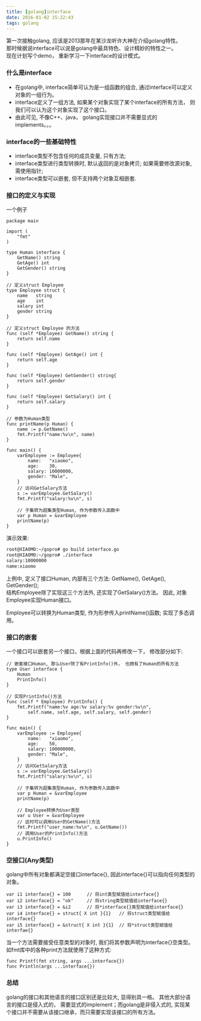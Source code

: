 ```yaml
---
title: [golang]interface
date: 2016-01-02 15:22:43
tags: golang
---
```



第一次接触golang, 应该是2013那年在某沙龙听许大神在介绍golang特性。<br>
那时候据说interface可以说是golang中最具特色、设计精妙的特性之一。<br>
现在计划写个demo， 重新学习一下interface的设计模式。

### 什么是interface
- 在golang中, interface简单可认为是一组函数的组合, 通过interface可以定义对象的一组行为。
- interface定义了一组方法, 如果某个对象实现了某个interface的所有方法， 则我们可以认为这个对象实现了这个接口。
- 由此可见, 不像C++、java， golang实现接口并不需要显式的implements。。。

<!--more-->

### interface的一些基础特性
- interface类型不包含任何的成员变量, 只有方法;
- interface类型进行类型转换时, 默认返回的是对象拷贝; 如果需要修改源对象, 需使用指针;
- interface类型可以嵌套, 但不支持两个对象互相嵌套.


### 接口的定义与实现
一个例子
```golang
package main

import (
    "fmt"
)

type Human interface {
    GetName() string
    GetAge() int
    GetGender() string
}

// 定义struct Employee
type Employee struct {
    name   string
    age    int
    salary int
    gender string
}

// 定义struct Employee 的方法
func (self *Employee) GetName() string {
    return self.name
}

func (self *Employee) GetAge() int {
    return self.age
}

func (self *Employee) GetGender() string{
    return self.gender
}

func (self *Employee) GetSalary() int {
    return self.salary
}

// 参数为Human类型
func printName(p Human) {
    name := p.GetName()
    fmt.Printf("name:%v\n", name)
}

func main() {
    varEmployee := Employee{
        name:   "xiaomo",
        age:    30,
        salary: 10000000,
        gender: "Male",
    }
    // 访问GetSalary方法
    s := varEmployee.GetSalary()
    fmt.Printf("salary:%v\n", s)

    // 子集转为超集类型Human, 作为参数传入函数中
    var p Human = &varEmployee
    printName(p)
}
```
演示效果:
```bash
root@XIAOMO:~/gopro# go build interface.go
root@XIAOMO:~/gopro# ./interface
salary:10000000
name:xiaomo
```
上例中, 定义了接口Human, 内部有三个方法: GetName(), GetAge(), GetGender(); <br>
结构Employee除了实现这三个方法外, 还实现了GetSalary()方法。 因此, 对象Employee实现Human接口。

Employee可以转换为Human类型, 作为形参传入printName()函数; 实现了多态调用。

### 接口的嵌套
一个接口可以嵌套另一个接口，根据上面的代码再修改一下， 修改部分如下:
```golang
// 嵌套接口Human, 那么User除了有PrintInfo()外， 也拥有了Human的所有方法
type User interface {
    Human
    PrintInfo()
}

// 实现PrintInfo()方法
func (self * Employee) PrintInfo() {
    fmt.Printf("name:%v age:%v salary:%v gender:%v\n",
        self.name, self.age, self.salary, self.gender)
}

func main() {
    varEmployee := Employee{
        name:   "xiaomo",
        age:    50,
        salary: 100000000,
        gender: "Male",
    }
    // 访问GetSalary方法
    s := varEmployee.GetSalary()
    fmt.Printf("salary:%v\n", s)

    // 子集转为超集类型Human, 作为参数传入函数中
    var p Human = &varEmployee
    printName(p)

    // Employee转换为User类型
    var u User = &varEmployee
    // 这时可以调用User的GetName()方法
    fmt.Printf("user_name:%v\n", u.GetName())
    // 调用User的PrintInfo()方法
    u.PrintInfo()
}
```
### 空接口(Any类型)
golang中所有对象都满足空接口interface{}, 因此interface{}可以指向任何类型的对象。

```golang
var i1 interface{} = 100      // 将int类型赋值给interface{}
var i2 interface{} = "ok"     // 将string类型赋值给interface{}
var i3 interface{} = &i2      // 将*interface{}类型赋值给interface{}
var i4 interface{} = struct{ X int }{1}   // 将struct类型赋值给interface{}
var i5 interface{} = &struct{ X int }{1}  // 将*struct类型赋值给interfae{}
```
当一个方法需要接受任意类型的对象时, 我们将其参数声明为interface{}空类型。如fmt库中的各种print方法就使用了这种方式:
```golang
func Printf(fmt string, args ...interface{})
func Println(args ...interface{})
```

### 总结
golang的接口和其他语言的接口区别还是比较大, 显得别具一格。
其他大部分语言的接口是侵入式的， 需要显式的implement；而golang是非侵入式的, 实现某个接口并不需要从该接口继承，而只需要实现该接口的所有方法。
